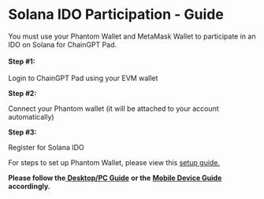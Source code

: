 # Solana IDO Participation - Guide

You must use your Phantom Wallet and MetaMask Wallet to participate in an IDO on Solana for ChainGPT Pad.\
\
**Step #1:**\
\
&#x20;Login to ChainGPT Pad using your EVM wallet

**Step #2:**

Connect your Phantom wallet (it will be attached to your account automatically)

**Step #3:**

Register for Solana IDO

For steps to set up Phantom Wallet, please view this [setup guide.](https://www.kucoin.com/learn/web3/how-to-create-a-phantom-wallet)

**Please follow the**[ **Desktop/PC Guide**](using-your-desktop-pc.md) **or the** [**Mobile Device Guide**](using-your-mobile-device.md) **accordingly.**
